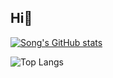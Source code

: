 ## Hi👋

[![Song's GitHub stats](https://github-readme-stats.vercel.app/api?username=Light-47&show_icons=true&theme=vue-dark)](https://github.com/Light-47/github-readme-stats)

![Top Langs](https://github-readme-stats.vercel.app/api/top-langs/?username=Light-47&hide_progress=true)
